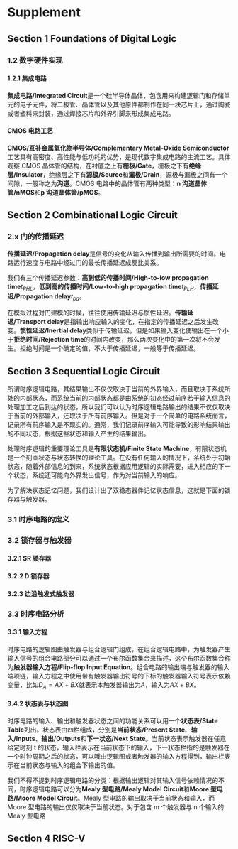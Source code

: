 # Supplement

## Section 1 Foundations of Digital Logic

### 1.2 数字硬件实现

#### 1.2.1 集成电路

**集成电路/Integrated Circuit**是一个硅半导体晶体，包含用来构建逻辑门和存储单元的电子元件，将二极管、晶体管以及其他原件都制作在同一块芯片上，通过陶瓷或者塑料来封装，通过焊接芯片和外界引脚来形成集成电路。

#### CMOS 电路工艺

**CMOS/互补金属氧化物半导体/Complementary Metal-Oxide Semiconductor**工艺具有高密度、高性能与低功耗的优势，是现代数字集成电路的主流工艺。具体观察 CMOS 晶体管的结构，在衬底之上有**栅极/Gate**，栅极之下有**绝缘层/Insulator**，绝缘层之下有**源极/Source**和**漏极/Drain**，源极与漏极之间有一个间隙，一般称之为**沟道**。CMOS 电路中的晶体管有两种类型：**n 沟道晶体管/nMOS**和**p 沟道晶体管/pMOS**。


## Section 2 Combinational Logic Circuit

### 2.x 门的传播延迟

**传播延迟/Propagation delay**是信号的变化从输入传播到输出所需要的时间。电路运行速度与电路中经过门的最长传播延迟成反比关系。

我们有三个传播延迟参数：**高到低的传播时间/High-to-low propagation time**$t_{PHL}$，**低到高的传播时间/Low-to-high propagation time**$t_{PLH}$，**传播延迟/Propagation delay**$t_{pd}$。

在模拟过程对门建模的时候，往往使用传输延迟与惯性延迟。**传输延迟/Transport delay**是指输出响应输入的变化，在指定的传播延迟之后发生改变。**惯性延迟/Inertial delay**类似于传输延迟，但是如果输入变化使输出在一个小于**拒绝时间/Rejection time**的时间内改变，那么两次变化中的第一次将不会发生。拒绝时间是一个确定的值，不大于传播延迟，一般等于传播延迟。

## Section 3 Sequential Logic Circuit

所谓时序逻辑电路，其结果输出不仅仅取决于当前的外界输入，而且取决于系统所处的内部状态，而系统当前的内部状态都是由系统的初态经过前序若干输入信息的处理加工之后到达的状态，所以我们可以认为时序逻辑电路输出的结果不仅仅取决于当前的外部输入，还取决于所有前序输入。但是对于一个简单的电路系统而言，记录所有前序输入是不现实的。通常，我们记录前序输入可能导致的影响结果输出的不同状态，根据这些状态和输入产生的结果输出。

处理时序逻辑的重要理论工具是**有限状态机/Finite State Machine**，有限状态机是一个刻画状态与状态转换的理论工具。在没有任何输入的情况下，系统处于初始状态，随着外部信息的到来，系统状态根据应用逻辑的实际需要，进入相应的下一个状态，系统还可能向外界发出信号，作为对当前输入的响应。

为了解决状态记忆问题，我们设计出了双稳态器件记忆状态信息，这就是下面的锁存器与触发器。

### 3.1 时序电路的定义

### 3.2 锁存器与触发器

#### 3.2.1 SR 锁存器

#### 3.2.2 D 锁存器

#### 3.2.3 边沿触发式触发器

### 3.3 时序电路分析

#### 3.3.1 输入方程

时序电路的逻辑图由触发器与组合逻辑门组成，在组合逻辑电路中，为触发器产生输入信号的组合电路部分可以通过一个布尔函数集合来描述，这个布尔函数集合称为**触发器输入方程/Flip-flop Input Equation**。组合电路的输出端与触发器的输入端项链，输入方程之中使用带有触发器输出符号的下标的触发器输入符号表示依赖变量，比如$D_{A}=AX+BX$就表示本触发器输出为$A$，输入为$AX+BX$。

#### 3.4.2 状态表与状态图

时序电路的输入、输出和触发器状态之间的功能关系可以用一个**状态表/State Table**列出。状态表由四栏组成，分别是**当前状态/Present State**、**输入/Inputs**、**输出/Outputs**和**下一状态/Next State**。当前状态表示触发器在任意给定时刻 t 的状态，输入栏表示在当前状态下的输入，下一状态栏指的是触发器在一个时钟周期之后的状态，可以哦由逻辑图或者触发器的输入方程得到，输出栏表示在当前状态与输入的组合下输出的值。

我们不得不提到时序逻辑电路的分类：根据输出逻辑对其输入信号依赖情况的不同，时序逻辑电路可以分为**Mealy 型电路/Mealy Model Circuit**和**Moore 型电路/Moore Model Circuit**。Mealy 型电路的输出取决于当前状态和输入，而 Moore 型电路的输出仅仅取决于当前状态。对于包含
m 个触发器与 n 个输入的 Mealy 型电路



## Section 4 RISC-V